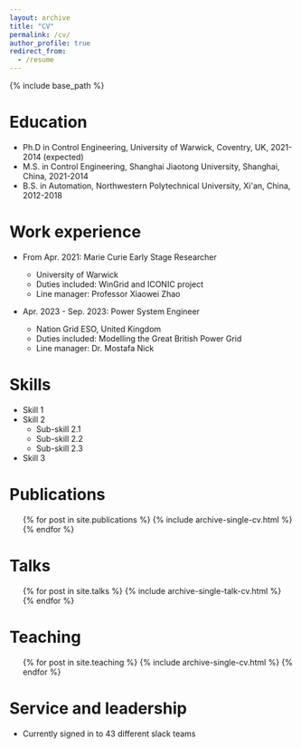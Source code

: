 ```yaml
---
layout: archive
title: "CV"
permalink: /cv/
author_profile: true
redirect_from:
  - /resume
---
```


{% include base_path %}

Education
======
* Ph.D in Control Engineering, University of Warwick, Coventry, UK, 2021-2014 (expected)
* M.S. in Control Engineering, Shanghai Jiaotong University, Shanghai, China, 2021-2014 
* B.S. in Automation, Northwestern Polytechnical University, Xi'an, China, 2012-2018

Work experience
======
* From Apr. 2021: Marie Curie Early Stage Researcher
  * University of Warwick
  * Duties included: WinGrid and ICONIC project
  * Line manager: Professor Xiaowei Zhao

* Apr. 2023 - Sep. 2023: Power System Engineer
  * Nation Grid ESO, United Kingdom
  * Duties included: Modelling the Great British Power Grid
  * Line manager: Dr. Mostafa Nick
  
Skills
======
* Skill 1
* Skill 2
  * Sub-skill 2.1
  * Sub-skill 2.2
  * Sub-skill 2.3
* Skill 3

Publications
======
  <ul>{% for post in site.publications %}
    {% include archive-single-cv.html %}
  {% endfor %}</ul>
  
Talks
======
  <ul>{% for post in site.talks %}
    {% include archive-single-talk-cv.html %}
  {% endfor %}</ul>
  
Teaching
======
  <ul>{% for post in site.teaching %}
    {% include archive-single-cv.html %}
  {% endfor %}</ul>
  
Service and leadership
======
* Currently signed in to 43 different slack teams
